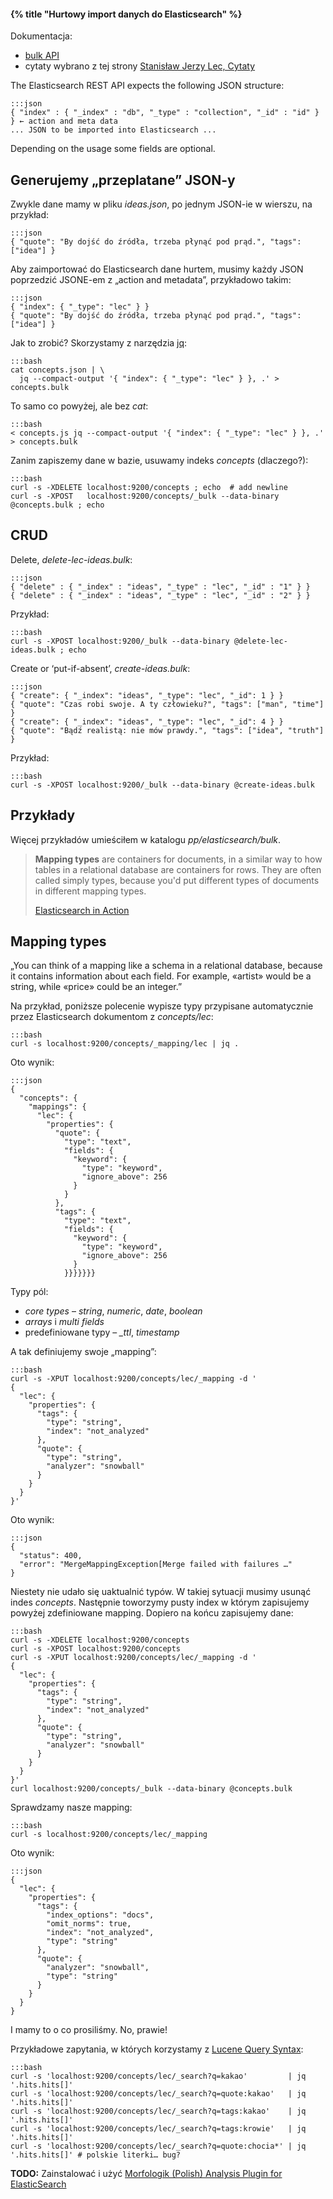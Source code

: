 #### {% title "Hurtowy import danych do Elasticsearch" %}

Dokumentacja:

* [bulk API](http://www.elasticsearch.org/guide/en/elasticsearch/reference/current/docs-bulk.html)
* cytaty wybrano z tej strony [Stanisław Jerzy Lec, Cytaty](http://cytaty.eu/autor/stanislawjerzylec.html)

The Elasticsearch REST API expects the following JSON structure:

    :::json
    { "index" : { "_index" : "db", "_type" : "collection", "_id" : "id" } } ← action and meta data
    ... JSON to be imported into Elasticsearch ...

Depending on the usage some fields are optional.


## Generujemy „przeplatane” JSON-y

Zwykle dane mamy w pliku *ideas.json*, po jednym JSON-ie w wierszu,
na przykład:

    :::json
    { "quote": "By dojść do źródła, trzeba płynąć pod prąd.", "tags": ["idea"] }

Aby zaimportować do Elasticsearch dane hurtem, musimy każdy JSON
poprzedzić JSONE-em z „action and metadata”, przykładowo takim:

    :::json
    { "index": { "_type": "lec" } }
    { "quote": "By dojść do źródła, trzeba płynąć pod prąd.", "tags": ["idea"] }

Jak to zrobić? Skorzystamy z narzędzia [jq](https://github.com/stedolan/jq):

    :::bash
    cat concepts.json | \
      jq --compact-output '{ "index": { "_type": "lec" } }, .' > concepts.bulk

To samo co powyżej, ale bez *cat*:

    :::bash
    < concepts.js jq --compact-output '{ "index": { "_type": "lec" } }, .' > concepts.bulk

Zanim zapiszemy dane w bazie, usuwamy indeks *concepts* (dlaczego?):

    :::bash
    curl -s -XDELETE localhost:9200/concepts ; echo  # add newline
    curl -s -XPOST   localhost:9200/concepts/_bulk --data-binary @concepts.bulk ; echo


## CRUD

Delete, *delete-lec-ideas.bulk*:

    :::json
    { "delete" : { "_index" : "ideas", "_type" : "lec", "_id" : "1" } }
    { "delete" : { "_index" : "ideas", "_type" : "lec", "_id" : "2" } }

Przykład:

    :::bash
    curl -s -XPOST localhost:9200/_bulk --data-binary @delete-lec-ideas.bulk ; echo

Create or ‘put-if-absent’, *create-ideas.bulk*:

    :::json
    { "create": { "_index": "ideas", "_type": "lec", "_id": 1 } }
    { "quote": "Czas robi swoje. A ty człowieku?", "tags": ["man", "time"] }
    { "create": { "_index": "ideas", "_type": "lec", "_id": 4 } }
    { "quote": "Bądź realistą: nie mów prawdy.", "tags": ["idea", "truth"] }

Przykład:

    :::bash
    curl -s -XPOST localhost:9200/_bulk --data-binary @create-ideas.bulk


## Przykłady

Więcej przykładów umieściłem w katalogu *pp/elasticsearch/bulk*.


<blockquote>
  <p><b>Mapping types</b> are containers for documents, in a similar way to how tables in a relational
  database are containers for rows. They are often called simply types, because you'd put
  different types of documents in different mapping types.</p>
  <p class="author"><a href="http://www.manning.com/hinman/">Elasticsearch in Action</a></p>
</blockquote>

## Mapping types

„You can think of a mapping like a schema in a relational database,
because it contains information about each field. For example,
«artist» would be a string, while «price» could be an integer.”

Na przykład, poniższe polecenie wypisze typy przypisane automatycznie
przez Elasticsearch dokumentom z *concepts/lec*:

    :::bash
    curl -s localhost:9200/concepts/_mapping/lec | jq .

Oto wynik:

    :::json
    {
      "concepts": {
        "mappings": {
          "lec": {
            "properties": {
              "quote": {
                "type": "text",
                "fields": {
                  "keyword": {
                    "type": "keyword",
                    "ignore_above": 256
                  }
                }
              },
              "tags": {
                "type": "text",
                "fields": {
                  "keyword": {
                    "type": "keyword",
                    "ignore_above": 256
                  }
                }}}}}}}

Typy pól:

* *core types* – *string*, *numeric*, *date*, *boolean*
* *arrays* i *multi fields*
* predefiniowane typy – *_ttl*, *timestamp*

A tak definiujemy swoje „mapping”:

    :::bash
    curl -s -XPUT localhost:9200/concepts/lec/_mapping -d '
    {
      "lec": {
        "properties": {
          "tags": {
            "type": "string",
            "index": "not_analyzed"
          },
          "quote": {
            "type": "string",
            "analyzer": "snowball"
          }
        }
      }
    }'

Oto wynik:

    :::json
    {
      "status": 400,
      "error": "MergeMappingException[Merge failed with failures …"
    }

Niestety nie udało się uaktualnić typów. W takiej sytuacji musimy
usunąć indes *concepts*. Następnie toworzymy pusty index
w którym zapisujemy powyżej zdefiniowane mapping.
Dopiero na końcu zapisujemy dane:

    :::bash
    curl -s -XDELETE localhost:9200/concepts
    curl -s -XPOST localhost:9200/concepts
    curl -s -XPUT localhost:9200/concepts/lec/_mapping -d '
    {
      "lec": {
        "properties": {
          "tags": {
            "type": "string",
            "index": "not_analyzed"
          },
          "quote": {
            "type": "string",
            "analyzer": "snowball"
          }
        }
      }
    }'
    curl localhost:9200/concepts/_bulk --data-binary @concepts.bulk

Sprawdzamy nasze mapping:

    :::bash
    curl -s localhost:9200/concepts/lec/_mapping

Oto wynik:

    :::json
    {
      "lec": {
        "properties": {
          "tags": {
            "index_options": "docs",
            "omit_norms": true,
            "index": "not_analyzed",
            "type": "string"
          },
          "quote": {
            "analyzer": "snowball",
            "type": "string"
          }
        }
      }
    }

I mamy to o co prosiliśmy. No, prawie!

Przykładowe zapytania, w których korzystamy
z [Lucene Query Syntax](http://www.lucenetutorial.com/lucene-query-syntax.html):

    :::bash
    curl -s 'localhost:9200/concepts/lec/_search?q=kakao'         | jq '.hits.hits[]'
    curl -s 'localhost:9200/concepts/lec/_search?q=quote:kakao'   | jq '.hits.hits[]'
    curl -s 'localhost:9200/concepts/lec/_search?q=tags:kakao'    | jq '.hits.hits[]'
    curl -s 'localhost:9200/concepts/lec/_search?q=tags:krowie'   | jq '.hits.hits[]'
    curl -s 'localhost:9200/concepts/lec/_search?q=quote:chocia*' | jq '.hits.hits[]' # polskie literki… bug?

**TODO:** Zainstalować i użyć
[Morfologik (Polish) Analysis Plugin for ElasticSearch ](https://github.com/monterail/elasticsearch-analysis-morfologik)
